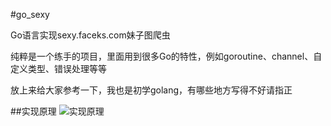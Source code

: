 #go_sexy

Go语言实现sexy.faceks.com妹子图爬虫

纯粹是一个练手的项目，里面用到很多Go的特性，例如goroutine、channel、自定义类型、错误处理等等

放上来给大家参考一下，我也是初学golang，有哪些地方写得不好请指正

##实现原理
![实现原理](http://git.oschina.net/xpan-lu/go_sexy/attach_files/download?i=8105&u=http%3A%2F%2Ffiles.git.oschina.net%2Fgroup1%2FM00%2F00%2F52%2FcHwGbFS7ysCAVH1oAAB7iGedM3k470.png%3Ftoken%3D5b5345962cb451fa9ff18e080bd55742%26ts%3D1421594974%26filename%3Dtheory.png)